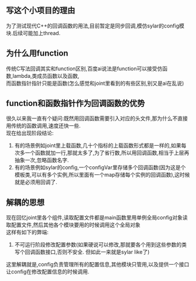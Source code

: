 ## 写这个小项目的理由
为了测试现代C++的回调函数的用法,目前暂定是同步回调,模仿sylar的config模块.后续可能加上thread.  

## 为什么用function
传统C写法回调其实和function区别,百度ai说法是function可以接受仿函数,lambda,类成员函数以及函数,  
而函数指针指针只能是函数(怎么感觉和joint里看到的有些区别,别又是ai在乱说)  

## function和函数指针作为回调函数的优势
很久以来我一直有个疑问:既然用回调函数需要引入对应的头文件,那为什么不直接用传统的函数调用,速度还快一些.  
现在给出现阶段结论:  
1. 有的场景例如joint里上载函数,几十个指标的上载函数形式都是一样的,如果每次多一个函数就加一行,那就太多了,为了省行数,所以用回调函数,相当于上层再抽象一次,忽略函数名字.
2. 有的场景例如sylar的config,一个configVar里存储多个回调函数(因为这是个模板类,可以有多个实例,所以里面有一个map存储每个实例的回调函数),这时候就是必须用回调了.

## 解耦的思想
现在回忆joint里各个组件,读取配置文件都是main函数里用单例全局config对象读取配置文件,然后其他各个模块要用的时候调用这个全局对象  
这样有如下的弊端:
1. 不可运行阶段修改配置参数(如果硬说可以修改,那就要各个用到这些参数的类写个回调函数接口,否则不安全. 但如此一来就是sylar like了)

这里解耦就是,config负责管理所有的配置信息,其他模块只管用,以及提供一个接口让config在修改配置信息的时候调用. 

